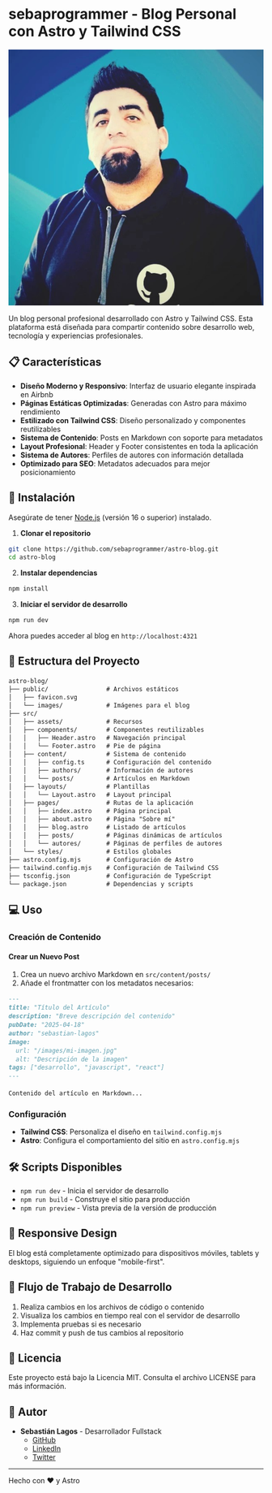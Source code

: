 # sebaprogrammer - Blog Personal con Astro y Tailwind CSS

![sebaprogrammer](/public/images/sebastian-lagos.jpeg)

Un blog personal profesional desarrollado con Astro y Tailwind CSS. Esta plataforma está diseñada para compartir contenido sobre desarrollo web, tecnología y experiencias profesionales.

## 📋 Características

- **Diseño Moderno y Responsivo**: Interfaz de usuario elegante inspirada en Airbnb
- **Páginas Estáticas Optimizadas**: Generadas con Astro para máximo rendimiento
- **Estilizado con Tailwind CSS**: Diseño personalizado y componentes reutilizables
- **Sistema de Contenido**: Posts en Markdown con soporte para metadatos
- **Layout Profesional**: Header y Footer consistentes en toda la aplicación
- **Sistema de Autores**: Perfiles de autores con información detallada
- **Optimizado para SEO**: Metadatos adecuados para mejor posicionamiento

## 🚀 Instalación

Asegúrate de tener [Node.js](https://nodejs.org/) (versión 16 o superior) instalado.

1. **Clonar el repositorio**

```bash
git clone https://github.com/sebaprogrammer/astro-blog.git
cd astro-blog
```

2. **Instalar dependencias**

```bash
npm install
```

3. **Iniciar el servidor de desarrollo**

```bash
npm run dev
```

Ahora puedes acceder al blog en `http://localhost:4321`

## 📂 Estructura del Proyecto

```
astro-blog/
├── public/                # Archivos estáticos
│   ├── favicon.svg
│   └── images/            # Imágenes para el blog
├── src/
│   ├── assets/            # Recursos
│   ├── components/        # Componentes reutilizables
│   │   ├── Header.astro   # Navegación principal
│   │   └── Footer.astro   # Pie de página
│   ├── content/           # Sistema de contenido
│   │   ├── config.ts      # Configuración del contenido
│   │   ├── authors/       # Información de autores
│   │   └── posts/         # Artículos en Markdown
│   ├── layouts/           # Plantillas
│   │   └── Layout.astro   # Layout principal
│   ├── pages/             # Rutas de la aplicación
│   │   ├── index.astro    # Página principal
│   │   ├── about.astro    # Página "Sobre mí"
│   │   ├── blog.astro     # Listado de artículos
│   │   ├── posts/         # Páginas dinámicas de artículos
│   │   └── autores/       # Páginas de perfiles de autores
│   └── styles/            # Estilos globales
├── astro.config.mjs       # Configuración de Astro
├── tailwind.config.mjs    # Configuración de Tailwind CSS
├── tsconfig.json          # Configuración de TypeScript
└── package.json           # Dependencias y scripts
```

## 💻 Uso

### Creación de Contenido

#### Crear un Nuevo Post

1. Crea un nuevo archivo Markdown en `src/content/posts/`
2. Añade el frontmatter con los metadatos necesarios:

```markdown
---
title: "Título del Artículo"
description: "Breve descripción del contenido"
pubDate: "2025-04-18"
author: "sebastian-lagos"
image:
  url: "/images/mi-imagen.jpg"
  alt: "Descripción de la imagen"
tags: ["desarrollo", "javascript", "react"]
---

Contenido del artículo en Markdown...
```

### Configuración

- **Tailwind CSS**: Personaliza el diseño en `tailwind.config.mjs`
- **Astro**: Configura el comportamiento del sitio en `astro.config.mjs`

## 🛠️ Scripts Disponibles

- `npm run dev` - Inicia el servidor de desarrollo
- `npm run build` - Construye el sitio para producción
- `npm run preview` - Vista previa de la versión de producción

## 📱 Responsive Design

El blog está completamente optimizado para dispositivos móviles, tablets y desktops, siguiendo un enfoque "mobile-first".

## 🔄 Flujo de Trabajo de Desarrollo

1. Realiza cambios en los archivos de código o contenido
2. Visualiza los cambios en tiempo real con el servidor de desarrollo
3. Implementa pruebas si es necesario
4. Haz commit y push de tus cambios al repositorio

## 📝 Licencia

Este proyecto está bajo la Licencia MIT. Consulta el archivo LICENSE para más información.

## 👤 Autor

- **Sebastián Lagos** - Desarrollador Fullstack
  - [GitHub](https://github.com/sebaprogrammer)
  - [LinkedIn](https://linkedin.com/in/sebastianlagos)
  - [Twitter](https://twitter.com/sebastianlagos)

---

Hecho con ❤️ y Astro
